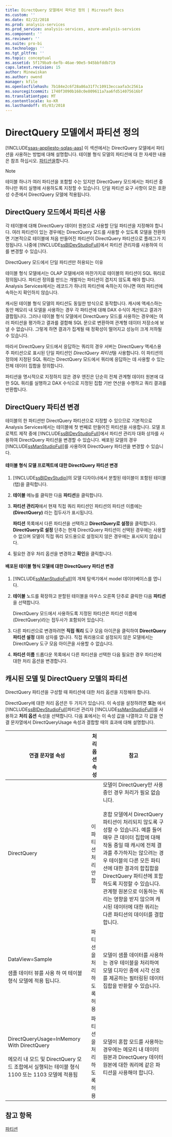 ```yaml
---
title: DirectQuery 모델에서 파티션 정의 | Microsoft Docs
ms.custom: ''
ms.date: 02/22/2018
ms.prod: analysis-services
ms.prod_service: analysis-services, azure-analysis-services
ms.component: ''
ms.reviewer: ''
ms.suite: pro-bi
ms.technology: ''
ms.tgt_pltfrm: ''
ms.topic: conceptual
ms.assetid: 5f179ba9-6efb-46ae-90e5-945bbfddb719
caps.latest.revision: 15
author: Minewiskan
ms.author: owend
manager: kfile
ms.openlocfilehash: 7b184e2c6f28a86a31f7c10913eccaafa3c2561a
ms.sourcegitcommit: 1740f3090b168c0e809611a7aa6fd514075616bf
ms.translationtype: MT
ms.contentlocale: ko-KR
ms.lasthandoff: 05/03/2018
---
```

# <a name="define-partitions-in-directquery-models"></a>DirectQuery 모델에서 파티션 정의
[!INCLUDE[ssas-appliesto-sqlas-aas](../../includes/ssas-appliesto-sqlas-aas.md)]
  이 섹션에서는 DirectQuery 모델에서 파티션을 사용하는 방법에 대해 설명합니다. 테이블 형식 모델의 파티션에 대 한 자세한 내용은 참조 하십시오. [파티션을](../../analysis-services/tabular-models/partitions-ssas-tabular.md)합니다.  
  
> [!NOTE]  
>  테이블 하나가 여러 파티션을 포함할 수는 있지만 DirectQuery 모드에서는 파티션 중 하나만 쿼리 실행에 사용하도록 지정할 수 있습니다. 단일 파티션 요구 사항이 모든 호환성 수준에서 DirectQuery 모델에 적용됩니다.  
  
## <a name="using-partitions-in-directquery-mode"></a>DirectQuery 모드에서 파티션 사용  
 각 테이블에 대해 DirectQuery 데이터 원본으로 사용할 단일 파티션을 지정해야 합니다.  여러 파티션이 있는 경우에는 DirectQuery 모드를 사용할 수 있도록 모델을 전환하면 기본적으로 테이블에 처음 만들어진 파티션이 DirectQuery 파티션으로 플래그가 지정됩니다. 나중에 [!INCLUDE[ssBIDevStudioFull](../../includes/ssbidevstudiofull-md.md)]에서 파티션 관리자를 사용하여 이를 변경할 수 있습니다.  
  
 DirectQuery 모드에서 단일 파티션만 허용되는 이유  
  
 테이블 형식 모델에서는 OLAP 모델에서와 마찬가지로 테이블의 파티션이 SQL 쿼리로 정의됩니다. 파티션 정의를 만드는 개발자는 파티션이 겹치지 않도록 해야 합니다. Analysis Services에서는 레코드가 하나의 파티션에 속하는지 아니면 여러 파티션에 속하는지 확인하지 않습니다.  
  
 캐시된 테이블 형식 모델의 파티션도 동일한 방식으로 동작합니다. 캐시에 액세스하는 동안 메모리 내 모델을 사용하는 경우 각 파티션에 대해 DAX 수식이 계산되고 결과가 결합됩니다. 그러나 테이블 형식 모델에서 DirectQuery 모드를 사용하는 경우에는 여러 파티션을 평가하고 결과를 결합해 SQL 문으로 변환하여 관계형 데이터 저장소에 보낼 수 없습니다. 그렇게 하면 결과가 집계될 때 정확성이 떨어지고 성능이 크게 저하될 수 있습니다.  
  
 따라서 DirectQuery 모드에서 응답하는 쿼리의 경우 서버는 DirectQuery 액세스용 주 파티션으로 표시된 단일 파티션인 *DirectQuery 파티션*을 사용합니다.  이 파티션의 정의에 지정된 SQL 쿼리는 DirectQuery 모드에서 쿼리에 응답하는 데 사용할 수 있는 전체 데이터 집합을 정의합니다.  
  
 파티션을 명시적으로 지정하지 않은 경우 엔진은 단순히 전체 관계형 데이터 원본에 대한 SQL 쿼리를 실행하고 DAX 수식으로 지정된 집합 기반 연산을 수행하고 쿼리 결과를 반환합니다.  
  
  
## <a name="change-a-directquery-partition"></a>DirectQuery 파티션 변경  
 테이블의 한 파티션만 DirectQuery 파티션으로 지정할 수 있으므로 기본적으로 Analysis Services에서는 테이블에 첫 번째로 만들어진 파티션을 사용합니다. 모델 프로젝트 제작 중에 [!INCLUDE[ssBIDevStudioFull](../../includes/ssbidevstudiofull-md.md)]에서 파티션 관리자 대화 상자를 사용하여 DirectQuery 파티션을 변경할 수 있습니다. 배포된 모델의 경우 [!INCLUDE[ssManStudioFull](../../includes/ssmanstudiofull-md.md)]를 사용하여 DirectQuery 파티션을 변경할 수 있습니다.  
  
#### <a name="change-the-directquery-partition-for-a-tabular-model-project"></a>테이블 형식 모델 프로젝트에 대한 DirectQuery 파티션 변경  
  
1.  [!INCLUDE[ssBIDevStudio](../../includes/ssbidevstudio-md.md)]의 모델 디자이너에서 분할된 테이블이 포함된 테이블(탭)을 클릭합니다.  
  
2.  **테이블** 메뉴를 클릭한 다음 **파티션**을 클릭합니다.  
  
3.  **파티션 관리자**에서 현재 직접 쿼리 파티션인 파티션의 파티션 이름에는 **(DirectQuery)** 라는 접두사가 표시됩니다.  
  
     **파티션** 목록에서 다른 파티션을 선택하고 **DirectQuery로 설정**을 클릭합니다. **DirectQuery로 설정** 단추는 현재 DirectQuery 파티션이 선택된 경우에는 사용할 수 없으며 모델이 직접 쿼리 모드용으로 설정되지 않은 경우에는 표시되지 않습니다.  
  
4.  필요한 경우 처리 옵션을 변경하고 **확인**을 클릭합니다.  
  
#### <a name="change-the-directquery-partition-for-a-deployed-tabular-model"></a>배포된 테이블 형식 모델에 대한 DirectQuery 파티션 변경  
  
1.  [!INCLUDE[ssManStudioFull](../../includes/ssmanstudiofull-md.md)]의 개체 탐색기에서 model 데이터베이스를 엽니다.  
  
2.  **테이블** 노드를 확장하고 분할된 테이블을 마우스 오른쪽 단추로 클릭한 다음 **파티션**을 선택합니다.  
  
     DirectQuery 모드에서 사용하도록 지정된 파티션은 파티션 이름에 (DirectQuery)라는 접두사가 포함되어 있습니다.  
  
3.  다른 파티션으로 변경하려면 **직접 쿼리** 도구 모음 아이콘을 클릭하여 **DirectQuery 파티션 설정** 대화 상자를 엽니다. 직접 쿼리용으로 설정되지 않은 모델에서는 DirectQuery 도구 모음 아이콘을 사용할 수 없습니다.  
  
4.  **파티션 이름** 드롭다운 목록에서 다른 파티션을 선택한 다음 필요한 경우 파티션에 대한 처리 옵션을 변경합니다.  
  
## <a name="partitions-in-cached-models-and-in-directquery-models"></a>캐시된 모델 및 DirectQuery 모델의 파티션  
 DirectQuery 파티션을 구성할 때 파티션에 대한 처리 옵션을 지정해야 합니다.  
  
 DirectQuery에 대한 처리 옵션은 두 가지가 있습니다. 이 속성을 설정하려면 **또는** 에서 [!INCLUDE[ssBIDevStudioFull](../../includes/ssbidevstudiofull-md.md)]파티션 관리자 [!INCLUDE[ssManStudioFull](../../includes/ssmanstudiofull-md.md)]를 사용하고 **처리 옵션** 속성을 선택합니다. 다음 표에서는 이 속성 값을 나열하고 각 값을 연결 문자열에서 DirectQueryUsage 속성과 결합할 때의 효과에 대해 설명합니다.  
  
|**연결 문자열** 속성|**처리 옵션** 속성|참고|  
|------------------------------------|------------------------------------|-----------|  
|DirectQuery|이 파티션 처리 안 함|모델이 DirectQuery만 사용 중인 경우 처리가 필요 없습니다.<br /><br /> 혼합 모델에서 DirectQuery 파티션이 처리되지 않도록 구성할 수 있습니다. 예를 들어 매우 큰 데이터 집합에 대해 작동 중일 때 캐시에 전체 결과를 추가하지는 않으려는 경우 테이블의 다른 모든 파티션에 대한 결과의 합집합을 DirectQuery 파티션에 포함하도록 지정할 수 있습니다. 관계형 원본으로 이동하는 쿼리는 영향을 받지 않으며 캐시된 데이터에 대한 쿼리는 다른 파티션의 데이터를 결합합니다.|  
|DataView=Sample<br /><br /> 샘플 데이터 뷰를 사용 하 여 테이블 형식 모델에 적용 됩니다.|파티션을 처리하도록 허용|모델이 샘플 데이터를 사용하는 경우 테이블을 처리하여 모델 디자인 중에 시각 신호를 제공하는 필터링된 데이터 집합을 반환할 수 있습니다.|  
|DirectQueryUsage=InMemory With DirectQuery<br /><br /> 메모리 내 모드 및 DirectQuery 모드 조합에서 실행되는 테이블 형식 1100 또는 1103 모델에 적용됨|파티션을 처리하도록 허용|모델이 혼합 모드를 사용하는 경우에는 메모리 내 데이터 원본과 DirectQuery 데이터 원본에 대한 쿼리에 같은 파티션을 사용해야 합니다.|  
  
## <a name="see-also"></a>참고 항목  
 [파티션](../../analysis-services/tabular-models/partitions-ssas-tabular.md)  
  
  
